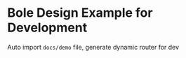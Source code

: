 # Bole Design Example for Development

Auto import `docs/demo` file, generate dynamic router for dev
